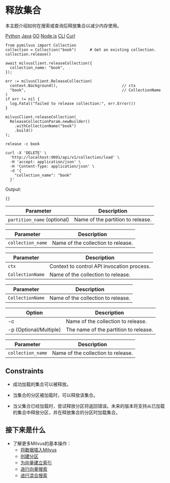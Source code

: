 释放集合
====

本主题介绍如何在搜索或查询后释放集合以减少内存使用。

[Python](#python) 
[Java](#java)
[GO](#go)
[Node.js](#javascript)
[CLI](#shell)
[Curl](#curl)

```
from pymilvus import Collection
collection = Collection("book")      # Get an existing collection.
collection.release()

```

```
await milvusClient.releaseCollection({
  collection_name: "book",
});

```

```
err := milvusClient.ReleaseCollection(
  context.Background(),                            // ctx
  "book",                                          // CollectionName
)
if err != nil {
  log.Fatal("failed to release collection:", err.Error())
}

```

```
milvusClient.releaseCollection(
  ReleaseCollectionParam.newBuilder()
    .withCollectionName("book")
    .build()
);

```

```
release -c book

```

```
curl -X 'DELETE' \
  'http://localhost:9091/api/v1/collection/load' \
  -H 'accept: application/json' \
  -H 'Content-Type: application/json' \
  -d '{
    "collection_name": "book"
  }'

```

Output:

```
{}

```

| Parameter | Description |
| --- | --- |
| `partition_name` (optional) | Name of the partition to release. |

| Parameter | Description |
| --- | --- |
| `collection_name` | Name of the collection to release. |

| Parameter | Description |
| --- | --- |
| `ctx` | Context to control API invocation process. |
| `CollectionName` | Name of the collection to release. |

| Parameter | Description |
| --- | --- |
| `CollectionName` | Name of the collection to release. |

| Option | Description |
| --- | --- |
| -c | Name of the collection to release. |
| -p (Optional/Multiple) | The name of the partition to release. |

| Parameter | Description |
| --- | --- |
| `collection_name` | Name of the collection to release. |

Constraints
-----------

* 成功加载的集合可以被释放。

* 当集合的分区被加载时，可以释放该集合。

* 当父集合已经加载时，尝试释放分区将返回错误。未来的版本将支持从已加载的集合中释放分区，并在释放集合的分区时加载集合。

接下来是什么
------

* 了解更多Milvus的基本操作：
	+ [将数据插入Milvus](insert_data.md)
	+ [创建分区](create_partition.md)
	+ [为向量建立索引](build_index.md)
	+ [进行向量搜索](search.md)
	+ [进行混合搜索](hybridsearch.md)
